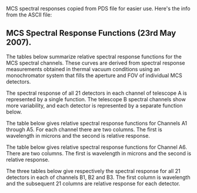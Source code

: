 MCS spectral responses copied from PDS file for easier use. Here's the info from the ASCII file:

MCS Spectral Response Functions (23rd May 2007).
----------------------------------------

The tables below summarize relative spectral response functions for the MCS spectral channels. These curves are derived from spectral response measurements obtained in thermal vacuum conditions using an monochromator system that fills the aperture and FOV of individual MCS detectors.

The spectral response of all 21 detectors in each channel of telescope A is represented by a single function. The telescope B spectral channels show more variability, and each detector is represented by a separate function below.

The table below gives relative spectral response functions for Channels A1 through A5. For each channel there are two columns. The first is wavelength in microns and the second is relative response.

The table below gives relative spectral response functions for Channel A6. There are two columns. The first is wavelength in microns and the second is relative response.

The three tables below give respectively the spectral response for all 21 detectors in each of channels B1, B2 and B3. The first column is wavelength and the subsequent 21 columns are relative response for each detector.
